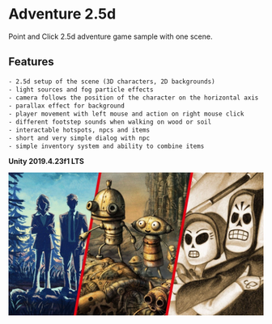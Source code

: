 # Adventure 2.5d

Point and Click 2.5d adventure game sample with one scene.

## Features

	- 2.5d setup of the scene (3D characters, 2D backgrounds)
	- light sources and fog particle effects
	- camera follows the position of the character on the horizontal axis
	- parallax effect for background
	- player movement with left mouse and action on right mouse click
	- different footstep sounds when walking on wood or soil
	- interactable hotspots, npcs and items
	- short and very simple dialog with npc
	- simple inventory system and ability to combine items

**Unity 2019.4.23f1 LTS**

<img src="./cover.jpg">
